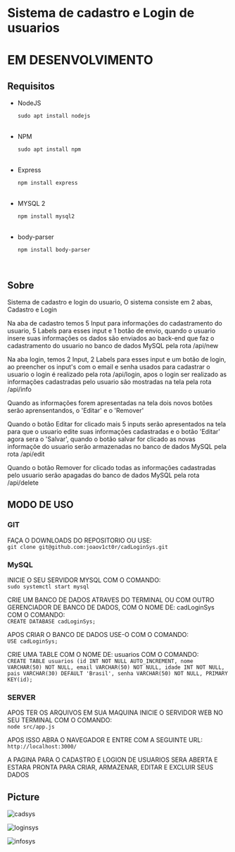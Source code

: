 # Sistema de cadastro e Login de usuarios

<h1>EM DESENVOLVIMENTO</h1>

<h2>Requisitos</h2>

<ul>
  <li>NodeJS</li>
  <p><code>sudo apt install nodejs</code></p>
  <br>
  <li>NPM</li>
  <p><code>sudo apt install npm</code></p>
  <br>
  <li>Express</li>
  <p><code>npm install express</code></p>
  <br>
  <li>MYSQL 2</li>
  <p><code>npm install mysql2</code></p>
  <br>
  <li>body-parser</li>
  <p><code>npm install body-parser</code></p>
  <br>
</ul>

<h2>Sobre</h2>

<p>Sistema de cadastro e login do usuario, O sistema consiste em 2 abas, Cadastro e Login</p>

<p>Na aba de cadastro temos 5 Input para informações do cadastramento do usuario, 5 Labels para esses input e 1 botão de envio, quando o usuario insere suas informações os dados são enviados ao back-end que faz o cadastramento do usuario no banco de dados MySQL pela rota /api/new</p>

<p>Na aba login, temos 2 Input, 2 Labels para esses input e um botão de login, ao preencher os input's com o email e senha usados para cadastrar o usuario o login é realizado pela rota /api/login, apos o login ser realizado as informações cadastradas pelo usuario são mostradas na tela pela rota /api/info</p>

<p>Quando as informações forem apresentadas na tela dois novos botões serão aprensentandos, o 'Editar' e o 'Remover'</p>

<p>Quando o botão Editar for clicado mais 5 inputs serão apresentados na tela para que o usuario edite suas informações cadastradas e o botão 'Editar' agora sera o 'Salvar', quando o botão salvar for clicado as novas informaçõe do usuario serão armazenadas no banco de dados MySQL pela rota /api/edit</p>

<p>Quando o botão Remover for clicado todas as informações cadastradas pelo usuario serão apagadas do banco de dados MySQL pela rota /api/delete</p>

<h2>MODO DE USO</h2>

<h3>GIT</h3>

<p>FAÇA O DOWNLOADS DO REPOSITORIO OU USE:<br><code>git clone git@github.com:joaov1ct0r/cadLoginSys.git</code></p>

<h3>MySQL</h3>

<p>INICIE O SEU SERVIDOR MYSQL COM O COMANDO:<br><code>sudo systemctl start mysql</code></p>

<p>CRIE UM BANCO DE DADOS ATRAVES DO TERMINAL OU COM OUTRO GERENCIADOR DE BANCO DE DADOS, COM O NOME DE: cadLoginSys COM O COMANDO:<br><code>CREATE DATABASE cadLoginSys;</code></p>

<p>APOS CRIAR O BANCO DE DADOS USE-O COM O COMANDO: <br><code>USE cadLoginSys;</code>

<p>CRIE UMA TABLE COM O NOME DE: usuarios COM O COMANDO:<br><code>CREATE TABLE usuarios (id INT NOT NULL AUTO_INCREMENT, nome VARCHAR(50) NOT NULL, email VARCHAR(50) NOT NULL, idade INT NOT NULL, pais VARCHAR(30) DEFAULT 'Brasil', senha VARCHAR(50) NOT NULL, PRIMARY KEY(id);</code></p>

<h3>SERVER</h3>

<p>APOS TER OS ARQUIVOS EM SUA MAQUINA INICIE O SERVIDOR WEB NO SEU TERMINAL COM O COMANDO:<br><code>node src/app.js</code></p>

<p>APOS ISSO ABRA O NAVEGADOR E ENTRE COM A SEGUINTE URL:<br><code>http://localhost:3000/</code></p>

<p>A PAGINA PARA O CADASTRO E LOGION DE USUARIOS SERA ABERTA E ESTARA PRONTA PARA CRIAR, ARMAZENAR, EDITAR E EXCLUIR SEUS DADOS</p>

<h2>Picture</h2>

![cadsys](https://user-images.githubusercontent.com/79015823/146680225-a44bb9b0-e1b3-4695-bed9-04823e565aae.jpg)

![loginsys](https://user-images.githubusercontent.com/79015823/146680232-40def1fe-03a2-49b9-9a1f-4aa5a87ba409.jpg)

![infosys](https://user-images.githubusercontent.com/79015823/146680233-c6fe5e2c-f50b-4447-89cb-2f03401529b7.jpg)
